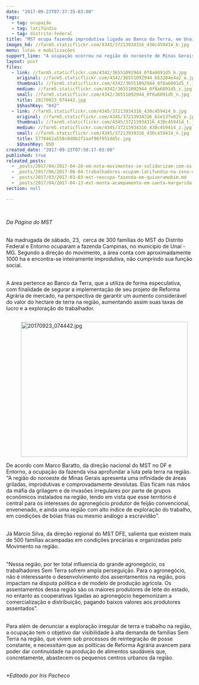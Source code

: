 ```yaml
---
date: "2017-09-23T07:37:35-03:00"
tags:
  - tag: ocupação
  - tag: latifúndio
  - tag: distrito-federal
title: "MST ocupa fazenda improdutiva ligada ao Banco da Terra, em Unaí"
images_hd: //farm5.staticflickr.com/4345/37213934316_430c459414_b.jpg
menu: lutas e mobilizações
support_line: "A ocupação ocorreu na região do noroeste de Minas Gerais, onde apresenta uma infinidade de áreas griladas, improdutivas e devolutas. "
layout: post
files:
  - link: //farm5.staticflickr.com/4342/36551092944_0f8a6091d5_b.jpg
    original: //farm5.staticflickr.com/4342/36551092944_b53284e4a2_o.jpg
    thumbnail: //farm5.staticflickr.com/4342/36551092944_0f8a6091d5_t.jpg
    medium: //farm5.staticflickr.com/4342/36551092944_0f8a6091d5_z.jpg
    small: //farm5.staticflickr.com/4342/36551092944_0f8a6091d5_n.jpg
    title: 20170923_074442.jpg
    $$hashKey: "042"
  - link: //farm5.staticflickr.com/4345/37213934316_430c459414_b.jpg
    original: //farm5.staticflickr.com/4345/37213934316_61e13fe025_o.jpg
    thumbnail: //farm5.staticflickr.com/4345/37213934316_430c459414_t.jpg
    medium: //farm5.staticflickr.com/4345/37213934316_430c459414_z.jpg
    small: //farm5.staticflickr.com/4345/37213934316_430c459414_n.jpg
    title: 5778462a550c8d0b2f1aaf96f951dd5c.jpg
    $$hashKey: 05D
created_date: "2017-09-23T07:50:17-03:00"
published: true
releated_posts:
  - _posts/2017/04/2017-04-28-em-nota-movimentos-se-solidarizam-com-os-trabalhadores-e-trabalhadoras-rurais-de-acu.md
  - _posts/2017/06/2017-06-04-trabalhadores-ocupam-latifundio-na-zona-da-mata-mineira.md
  - _posts/2017/03/2017-03-03-mst-reocupa-fazenda-em-quixeramobim.md
  - _posts/2017/04/2017-04-13-mst-monta-acampamento-em-santa-margarida-do-sul-no-rs.md
section: null

---
```

<p>&nbsp;</p>

<p><em>Da P&aacute;gina do MST&nbsp;</em></p>

<p><br />
Na madrugada de s&aacute;bado, 23, &nbsp;cerca de 300 fam&iacute;lias do MST do Distrito Federal e Entorno ocuparam a fazenda Campinas, no munic&iacute;pio de Una&iacute; - MG. Segundo a dire&ccedil;&atilde;o do movimento, a &aacute;rea conta com aproximadamente 1000 ha&nbsp;e encontra-se inteiramente improdutiva, n&atilde;o cumprindo sua fun&ccedil;&atilde;o social.&nbsp;</p>

<p><br />
A &aacute;rea pertence ao Banco da Terra, que a utiliza de forma especulativa, com finalidade de segurar a implementa&ccedil;&atilde;o de seu projeto de Reforma Agr&aacute;ria de mercado, na perspectiva de garantir um aumento consider&aacute;vel do valor do hectare de terra na regi&atilde;o, aumentando assim suas taxas de lucro e a explora&ccedil;&atilde;o do trabalhador.</p>

<figure class="image" style="float:left"><img alt="20170923_074442.jpg" height="364" src="//farm5.staticflickr.com/4342/36551092944_0f8a6091d5_b.jpg" width="450" />
<figcaption></figcaption>
</figure>

<p><br />
De acordo com Marco Baratto, da dire&ccedil;&atilde;o nacional do MST no DF e Entorno, a ocupa&ccedil;&atilde;o da fazenda visa aprofundar a luta pela terra na regi&atilde;o. &quot;A regi&atilde;o do noroeste de Minas Gerais apresenta uma infinidade de &aacute;reas griladas, improdutivas e comprovadamente devolutas. Elas ficam nas m&atilde;os da m&aacute;fia da grilagem e de invas&otilde;es irregulares por parte de grupos econ&ocirc;micos instalados na regi&atilde;o, tendo em vista que esse territ&oacute;rio &eacute; central para os interesses do agroneg&oacute;cio produtor de feij&atilde;o convencional, envenenado, e ainda uma regi&atilde;o com alto &iacute;ndice de explora&ccedil;&atilde;o do trabalho, em condi&ccedil;&otilde;es de b&oacute;ias frias ou mesmo an&aacute;logo a escravid&atilde;o&quot;.</p>

<p><br />
J&aacute; M&aacute;rcio Silva, da dire&ccedil;&atilde;o regional do MST DFE, salienta que existem&nbsp;mais de 500 fam&iacute;lias acampadas&nbsp;em condi&ccedil;&otilde;es prec&aacute;rias e&nbsp;organizadas pelo Movimento na regi&atilde;o.</p>

<p><br />
&quot;Nessa regi&atilde;o, por ter total influencia do grande agroneg&oacute;cio, os trabalhadores Sem Terra sofrem ampla persegui&ccedil;&atilde;o. Para o agroneg&oacute;cio, n&atilde;o &eacute; interessante o desenvolvimento dos assentamentos na regi&atilde;o, pois impactam na disputa pol&iacute;tica e de modelo de produ&ccedil;&atilde;o agr&iacute;cola. Os assentamentos dessa regi&atilde;o s&atilde;o os maiores produtores de leite do estado, no entanto as cooperativas ligadas ao agroneg&oacute;cio hegemonizam a comercializa&ccedil;&atilde;o e distribui&ccedil;&atilde;o, pagando baixos valores aos produtores assentados&quot;.&nbsp;</p>

<p><br />
Para al&eacute;m de denunciar a explora&ccedil;&atilde;o irregular de terra e trabalho na regi&atilde;o, a ocupa&ccedil;&atilde;o tem o objetivo dar visibilidade &agrave;&nbsp;alta demanda de fam&iacute;lias Sem Terra na regi&atilde;o, que vivem sob processos de reintegra&ccedil;&atilde;o de posse constante, e necessitam que as pol&iacute;ticas de Reforma Agr&aacute;ria avancem para poder dar continuidade na produ&ccedil;&atilde;o de alimentos saud&aacute;veis que, concretamente, abastecem os pequenos centros urbanos da regi&atilde;o.</p>

<p><br />
<em>*Editado por Iris Pacheco</em></p>
